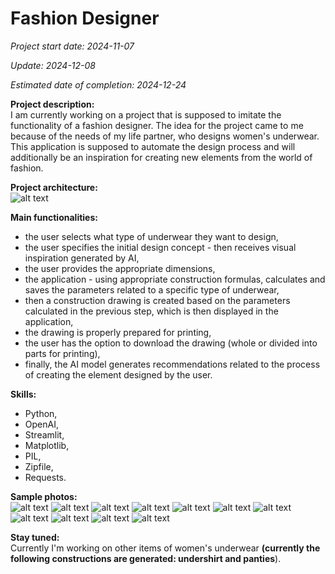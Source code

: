 # Fashion Designer

*Project start date: 2024-11-07*

*Update: 2024-12-08*

*Estimated date of completion: 2024-12-24*

**Project description:**<br>
I am currently working on a project that is supposed to imitate the functionality of a fashion designer. The idea for the project came to me because of the needs of my life partner, who designs women's underwear. This application is supposed to automate the design process and will additionally be an inspiration for creating new elements from the world of fashion.<br>

**Project architecture:**<br>
![alt text](fashion_designer_architecture.png)

**Main functionalities:**<br>
- the user selects what type of underwear they want to design,<br>
- the user specifies the initial design concept - then receives visual inspiration generated by AI,<br>
- the user provides the appropriate dimensions,<br>
- the application - using appropriate construction formulas, calculates and saves the parameters related to a specific type of underwear,<br>
- then a construction drawing is created based on the parameters calculated in the previous step, which is then displayed in the application,<br>
- the drawing is properly prepared for printing,<br>
- the user has the option to download the drawing (whole or divided into parts for printing),<br>
- finally, the AI ​​model generates recommendations related to the process of creating the element designed by the user.

**Skills:**<br>
- Python,<br>
- OpenAI,<br>
- Streamlit,<br>
- Matplotlib,<br>
- PIL,<br>
- Zipfile,<br>
- Requests.

**Sample photos:**<br>
![alt text](<Zrzut ekranu 2024-11-17 o 22.23.42.png>)
![alt text](<Zrzut ekranu 2024-11-17 o 22.23.56.png>)
![alt text](<Zrzut ekranu 2024-11-17 o 22.24.15.png>)
![alt text](<Zrzut ekranu 2024-11-19 o 17.51.39.png>)
![alt text](<Zrzut ekranu 2024-11-19 o 17.51.54.png>)
![alt text](<Zrzut ekranu 2024-11-19 o 17.52.21.png>)
![alt text](<Zrzut ekranu 2024-11-19 o 17.53.01.png>)
![alt text](<Zrzut ekranu 2024-11-19 o 17.53.09.png>)
![alt text](shirt_concept.png)
![alt text](shirt_dimensions.png)
![alt text](shirt_construction.png)

**Stay tuned:**<br>
Currently I'm working on other items of women's underwear **(currently the following constructions are generated: undershirt and panties**).